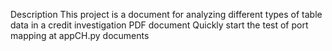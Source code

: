 Description
This project is a document for analyzing different types of table data in a credit investigation PDF document
Quickly start 
the test of port mapping at appCH.py documents
